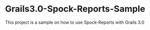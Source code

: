 # Grails3.0-Spock-Reports-Sample
This project is a sample on how to use Spock-Reports with Grails 3.0
